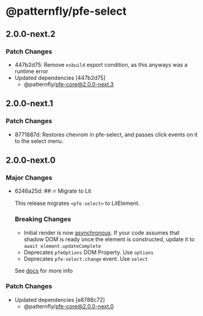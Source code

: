 # @patternfly/pfe-select

## 2.0.0-next.2

### Patch Changes

- 447b2d75: Remove `esbuild` export condition, as this anyways was a runtime error
- Updated dependencies [447b2d75]
  - @patternfly/pfe-core@2.0.0-next.3

## 2.0.0-next.1

### Patch Changes

- 8771887d: Restores chevrom in pfe-select, and passes click events on it to the select menu.

## 2.0.0-next.0

### Major Changes

- 6246a25d: ## 🔥 Migrate to Lit

  This release migrates `<pfe-select>` to LitElement.

  ### Breaking Changes

  - Initial render is now [asynchronous](https://lit.dev/docs/components/lifecycle/#reactive-update-cycle).
    If your code assumes that shadow DOM is ready once the element is constructed, update it to `await element.updateComplete`
  - Deprecates `pfeOptions` DOM Property. Use `options`
  - Deprecates `pfe-select:change` event. Use `select`

  See [docs](https://patternflyelements.org/components/select/) for more info

### Patch Changes

- Updated dependencies [e8788c72]
  - @patternfly/pfe-core@2.0.0-next.0
